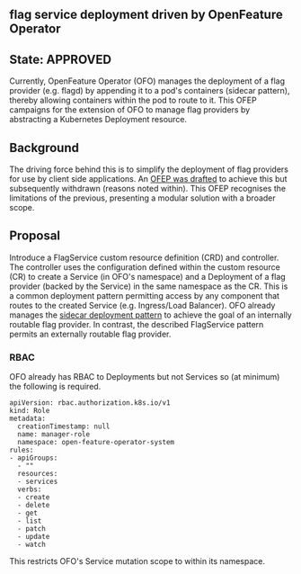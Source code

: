 ## flag service deployment driven by OpenFeature Operator

## State: APPROVED

Currently, OpenFeature Operator (OFO) manages the deployment of a flag provider (e.g. flagd) by appending it to a pod's containers (sidecar pattern), thereby allowing containers within the pod to route to it. This OFEP campaigns for the extension of OFO to manage flag providers by abstracting a Kubernetes Deployment resource.

## Background

The driving force behind this is to simplify the deployment of flag providers for use by client side applications. An [OFEP was drafted](./OFEP-ofo-flagd-client-support.md) to achieve this but subsequently withdrawn (reasons noted within). This OFEP recognises the limitations of the previous, presenting a modular solution with a broader scope.

## Proposal

Introduce a FlagService custom resource definition (CRD) and controller.
The controller uses the configuration defined within the custom resource (CR) to create a Service (in OFO's namespace) and a Deployment of a flag provider (backed by the Service) in the same namespace as the CR. This is a common deployment pattern permitting access by any component that routes to the created Service (e.g. Ingress/Load Balancer). OFO already manages the [sidecar deployment pattern](https://learn.microsoft.com/en-us/azure/architecture/patterns/sidecar) to achieve the goal of an internally routable flag provider. In contrast, the described FlagService pattern permits an externally routable flag provider.

### RBAC

OFO already has RBAC to Deployments but not Services so (at minimum) the following is required.

```
apiVersion: rbac.authorization.k8s.io/v1
kind: Role
metadata:
  creationTimestamp: null
  name: manager-role
  namespace: open-feature-operator-system
rules:
- apiGroups:
  - ""
  resources:
  - services
  verbs:
  - create
  - delete
  - get
  - list
  - patch
  - update
  - watch
```

This restricts OFO's Service mutation scope to within its namespace.
